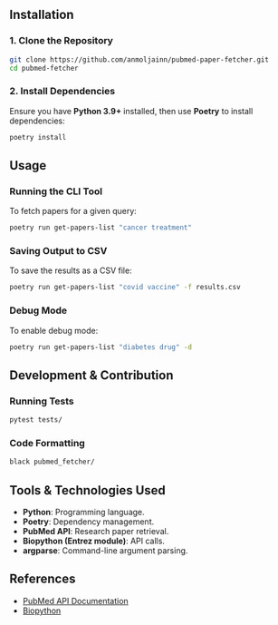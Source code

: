 ## **Installation**

### **1. Clone the Repository**

```sh
git clone https://github.com/anmoljainn/pubmed-paper-fetcher.git
cd pubmed-fetcher
```

### **2. Install Dependencies**

Ensure you have **Python 3.9+** installed, then use **Poetry** to install dependencies:

```sh
poetry install
```

## **Usage**

### **Running the CLI Tool**

To fetch papers for a given query:

```sh
poetry run get-papers-list "cancer treatment"
```

### **Saving Output to CSV**

To save the results as a CSV file:

```sh
poetry run get-papers-list "covid vaccine" -f results.csv
```

### **Debug Mode**

To enable debug mode:

```sh
poetry run get-papers-list "diabetes drug" -d
```

## **Development & Contribution**

### **Running Tests**

```sh
pytest tests/
```

### **Code Formatting**

```sh
black pubmed_fetcher/
```

## **Tools & Technologies Used**

- **Python**: Programming language.
- **Poetry**: Dependency management.
- **PubMed API**: Research paper retrieval.
- **Biopython (Entrez module)**: API calls.
- **argparse**: Command-line argument parsing.

## **References**

- [PubMed API Documentation](https://www.ncbi.nlm.nih.gov/home/develop/api/)
- [Biopython](https://biopython.org/)
